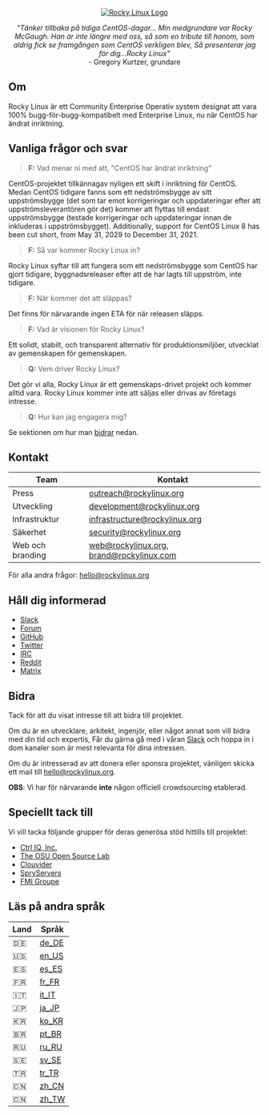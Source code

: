 <p align="center">
<a href="https://rockylinux.org/">
<img src="https://media.githubusercontent.com/media/rocky-linux/branding/main/logo-text-light%402x.png" alt="Rocky Linux Logo">
</a>
</p>

<p align="center">
<i>"Tänker tillbaka på tidiga CentOS-dagar... Min medgrundare var Rocky McGaugh. Han är inte längre med oss, så som en tribute till honom, som aldrig fick se framgången som CentOS verkligen blev, Så presenterar jag för dig...Rocky Linux"</i><br>
- Gregory Kurtzer, grundare
</p>

## Om

Rocky Linux är ett Community Enterprise Operativ system designat att vara 100% bugg-för-bugg-kompatibelt med Enterprise Linux, nu när CentOS har ändrat inriktning.

## Vanliga frågor och svar
> **F:** Vad menar ni med att, "CentOS har ändrat inriktning"

CentOS-projektet tillkännagav nyligen ett skift i inriktning för CentOS. Medan CentOS tidigare fanns som ett nedströmsbygge av sitt uppströmsbygge (det som tar emot korrigeringar och uppdateringar efter att uppströmsleverantören gör det) kommer att flyttas till endast uppströmsbygge  (testade korrigeringar och uppdateringar innan de inkluderas i uppströmsbygget).
Additionally, support for CentOS Linux 8 has been cut short, from May 31, 2029 to December 31, 2021.

> **F:** Så var kommer Rocky Linux in?

Rocky Linux syftar till att fungera som ett nedströmsbygge som CentOS har gjort tidigare, byggnadsreleaser efter att de har lagts till uppström, inte tidigare.

> **F:** När kommer det att släppas?

Det finns för närvarande ingen ETA för när releasen släpps.

> **F:** Vad är visionen för Rocky Linux?

Ett solidt, stabilt, och transparent alternativ för produktionsmiljöer, utvecklat av gemenskapen för gemenskapen.

> **Q:** Vem driver Rocky Linux?

Det gör vi alla, Rocky Linux är ett gemenskaps-drivet projekt och kommer alltid vara. Rocky Linux kommer inte att säljas eller drivas av företags intresse.

> **Q:** Hur kan jag engagera mig?

Se sektionen om hur man [bidrar](#Bidra) nedan.

## Kontakt
| Team 	                        | Kontakt
|-------------------------------|-------------------------------------------|
| Press 	                    | outreach@rockylinux.org                   |
| Utveckling 	                | development@rockylinux.org                |
| Infrastruktur 	            | infrastructure@rockylinux.org             |
| Säkerhet 	                    | security@rockylinux.org                   |
| Web och branding 	            | web@rockylinux.org, brand@rockylinux.com  |


För alla andra frågor: hello@rockylinux.org

## Håll dig informerad

* [Slack](https://join.slack.com/t/hpcng/shared_invite/zt-k29vv4ab-yj1ksbHK_ZkXYi6HGtTYfw)
* [Forum](https://forums.rockylinux.org/)
* [GitHub](https://github.com/rocky-linux/)
* [Twitter](https://twitter.com/rocky_linux)
* [IRC](https://webchat.freenode.net/?channels=rockylinux)
* [Reddit](https://www.reddit.com/r/RockyLinux)
* [Matrix](https://matrix.to/#/+rockylinux:matrix.org)

## Bidra

Tack för att du visat intresse till att bidra till projektet.

Om du är en utvecklare, arkitekt, ingenjör, eller något annat som vill bidra med din tid och expertis, Får du gärna gå med i våran [Slack](https://join.slack.com/t/hpcng/shared_invite/zt-k29vv4ab-yj1ksbHK_ZkXYi6HGtTYfw) och hoppa in i dom kanaler som är mest relevanta för dina intressen.

Om du är intresserad av att donera eller sponsra projektet, vänligen skicka ett mail till hello@rockylinux.org.

**OBS**: Vi har för närvarande **inte** någon officiell crowdsourcing etablerad.

## Speciellt tack till 
Vi vill tacka följande grupper för deras generösa stöd hittills till projektet:
* [Ctrl IQ, Inc.](https://www.ctrl-cmd.com)
* [The OSU Open Source Lab](https://osuosl.org/)
* [Clouvider](https://www.clouvider.co.uk/)
* [SpryServers](https://www.spryservers.net/)
* [FMI Groupe](https://www.fmi.fr/)

## Läs på andra språk

| Land | Språk |
| -----|--------|
:de: | [de_DE](/locales/README.de_DE.md)
:us: | [en_US](/locales/README.en_US.md)
:es: | [es_ES](/locales/README.es_ES.md)
:fr: | [fr_FR](/locales/README.fr_FR.md)
:it: | [it_IT](/locales/README.it_IT.md)
:jp: | [ja_JP](/locales/README.ja_JP.md)
:kr: | [ko_KR](/locales/README.ko_KR.md)
:brazil: | [pt_BR](/locales/README.pt_BR.md) 
:ru: | [ru_RU](/locales/README.ru_RU.md)
:sweden: | [sv_SE](/locales/README.sv_SE.md)
:tr: | [tr_TR](/locales/README.tr_TR.md)
:cn: | [zh_CN](/locales/README.zh_CN.md)
:cn: | [zh_TW](/locales/README.zh_TW.md)